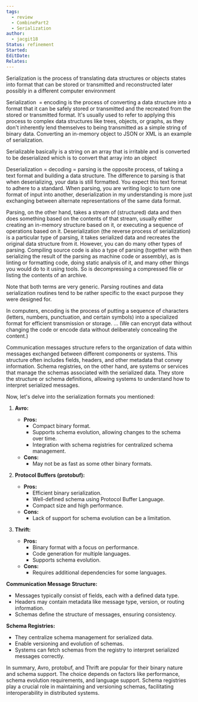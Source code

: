 ```yaml
---
tags:
  - review
  - CombinePart2
  - Serialization
author:
  - jacgit18
Status: refinement
Started: 
EditDate: 
Relates:
---
```

Serialization is the process of translating data structures or objects states into format that can be stored or transmitted and reconstructed later possibly in a different computer environment



Serialization  = encoding is the process of converting a data structure into a format that it can be safely stored or transmitted and the recreated from the stored or transmitted format. It's usually used to refer to applying this process to complex data structures like trees, objects, or graphs, as they don't inherently lend themselves to being transmitted as a simple string of binary data. Converting an in-memory object to JSON or XML is an example of serialization. 



Serializable basically is a string on an array that is irritable and is converted to be deserialized which is to convert that array into an object 

Deserialization = decoding = parsing is the opposite process, of taking a text format and building a data structure. The difference to parsing is that when deserializing, your data is still formatted. You expect this text format to adhere to a standard. When parsing, you are writing logic to turn one format of input into another, deserialization in my understanding is more just exchanging between alternate representations of the same data format. 

Parsing, on the other hand, takes a stream of (structured) data and then does something based on the contents of that stream, usually either creating an in-memory structure based on it, or executing a sequence of operations based on it. Deserialization (the reverse process of serialization) is a particular type of parsing, it takes serialized data and recreates the original data structure from it. However, you can do many other types of parsing. Compiling source code is also a type of parsing (together with then serializing the result of the parsing as machine code or assembly), as is linting or formatting code, doing static analysis of it, and many other things you would do to it using tools. So is decompressing a compressed file or listing the contents of an archive. 

Note that both terms are very generic. Parsing routines and data serialization routines tend to be rather specific to the exact purpose they were designed for. 

In computers, encoding is the process of putting a sequence of characters (letters, numbers, punctuation, and certain symbols) into a specialized format for efficient transmission or storage. ... (We can encrypt data without changing the code or encode data without deliberately concealing the content.)



Communication messages structure refers to the organization of data within messages exchanged between different components or systems. This structure often includes fields, headers, and other metadata that convey information. Schema registries, on the other hand, are systems or services that manage the schemas associated with the serialized data. They store the structure or schema definitions, allowing systems to understand how to interpret serialized messages.

Now, let's delve into the serialization formats you mentioned:

1. **Avro:**
   - **Pros:**
     - Compact binary format.
     - Supports schema evolution, allowing changes to the schema over time.
     - Integration with schema registries for centralized schema management.
   - **Cons:**
     - May not be as fast as some other binary formats.

2. **Protocol Buffers (protobuf):**
   - **Pros:**
     - Efficient binary serialization.
     - Well-defined schema using Protocol Buffer Language.
     - Compact size and high performance.
   - **Cons:**
     - Lack of support for schema evolution can be a limitation.

3. **Thrift:**
   - **Pros:**
     - Binary format with a focus on performance.
     - Code generation for multiple languages.
     - Supports schema evolution.
   - **Cons:**
     - Requires additional dependencies for some languages.

**Communication Message Structure:**
- Messages typically consist of fields, each with a defined data type.
- Headers may contain metadata like message type, version, or routing information.
- Schemas define the structure of messages, ensuring consistency.

**Schema Registries:**
- They centralize schema management for serialized data.
- Enable versioning and evolution of schemas.
- Systems can fetch schemas from the registry to interpret serialized messages correctly.

In summary, Avro, protobuf, and Thrift are popular for their binary nature and schema support. The choice depends on factors like performance, schema evolution requirements, and language support. Schema registries play a crucial role in maintaining and versioning schemas, facilitating interoperability in distributed systems.